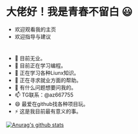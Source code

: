 # 大佬好！我是青春不留白 😃

- 欢迎观看我的主页
- 欢迎指导与建议

#

- 🔭  目前无业。
- 🌱  目前正在学习编程。
- 👯  正在学习各种Liunx知识。
- 🤔  正在寻求就业方面的帮助。
- 💬  有什么问题想要问我的。
- 📫  TG联系：@az667755
- 😄  最爱在github找各种项目玩。
- ⚡  这是我目前最有意义的事。

[![Anurag's github stats](https://github-readme-stats.vercel.app/api?username=eallion&show_icons=true)](https://github.com/anuraghazra/github-readme-stats)
